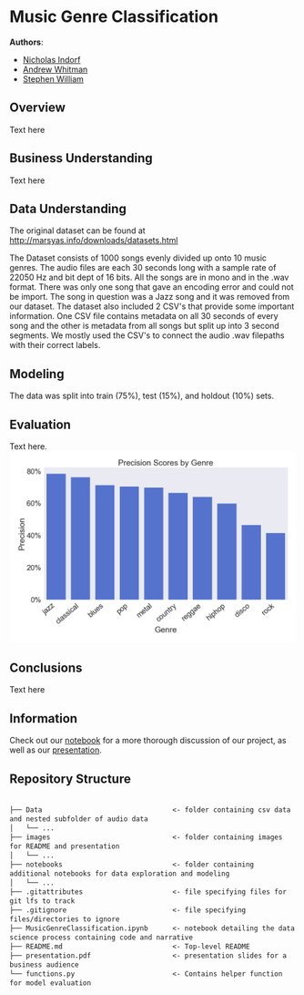 # Music Genre Classification

**Authors**: 

- [Nicholas Indorf](https://github.com/Nindorph)
- [Andrew Whitman](https://github.com/andrewwhitman)
- [Stephen William](https://github.com/Jyve00)


## Overview

Text here


## Business Understanding

Text here


## Data Understanding
The original dataset can be found at http://marsyas.info/downloads/datasets.html

The Dataset consists of 1000 songs evenly divided up onto 10 music genres. The audio files are each 30 seconds long with a sample rate of 22050 Hz and bit dept of 16 bits. All the songs are in mono and in the .wav format. There was only one song that gave an encoding error and could not be import. The song in question was a Jazz song and it was removed from our dataset. The dataset also included 2 CSV's that provide some important information. One CSV file contains metadata on all 30 seconds of every song and the other is metadata from all songs but split up into 3 second segments. We mostly used the CSV's to connect the audio .wav filepaths with their correct labels. 




## Modeling

The data was split into train (75%), test (15%), and holdout (10%) sets.


## Evaluation

Text here.
![precision scores for genres](https://github.com/Jyve00/MIR/blob/main/Images/Precision.png)

## Conclusions

Text here


## Information

Check out our [notebook](https://github.com/Jyve00/MIR/blob/main/MusicGenreClassification.ipynb) for a more thorough discussion of our project, as well as our [presentation](https://github.com/Jyve00/MIR/blob/main/presentation.pdf).

## Repository Structure

```

├── Data                                <- folder containing csv data and nested subfolder of audio data
│   └── ...
├── images                              <- folder containing images for README and presentation
│   └── ...
├── notebooks                           <- folder containing additional notebooks for data exploration and modeling
│   └── ...
├── .gitattributes                      <- file specifying files for git lfs to track
├── .gitignore                          <- file specifying files/directories to ignore
├── MusicGenreClassification.ipynb      <- notebook detailing the data science process containing code and narrative
├── README.md                           <- Top-level README
├── presentation.pdf                    <- presentation slides for a business audience
└── functions.py                        <- Contains helper function for model evaluation

``` 
